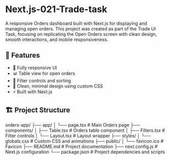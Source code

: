 # Next.js-021-Trade-task

A responsive Orders dashboard built with Next.js for displaying and managing open orders. This project was created as part of the Trade UI Task, focusing on replicating the Open Orders screen with clean design, smooth interactions, and mobile responsiveness.

## 🧠 Features
- 📱 Fully responsive UI
- 📊 Table view for open orders
- 🧭 Filter controls and sorting
- 🎨 Clean, minimal design using custom CSS
- ⚡ Built with Next.js 

## 🏗️ Project Structure

orders-app/ ├── app/ │ └── page.tsx # Main Orders page ├── components/ │ ├── Table.tsx # Orders table component │ ├── Filters.tsx # Filter controls │ └── Layout.tsx # Layout wrapper ├── styles/ │ └── globals.css # Custom CSS and animations ├── public/ │ └── favicon.ico # Favicon ├── README.md # Project documentation ├── next.config.js # Next.js configuration └── package.json # Project dependencies and scripts
